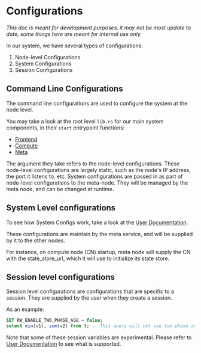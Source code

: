 # Configurations

*This doc is meant for development purposes, it may not be most update to date, some things here are meant for internal use only.*

In our system, we have several types of configurations:

1. Node-level Configurations
2. System Configurations
3. Session Configurations

## Command Line Configurations

The command line configurations are used to configure the system at the node level.

You may take a look at the root level `lib.rs` for our main system components, in their `start` entrypoint functions:
- [Frontend](../src/frontend/src/lib.rs)
- [Compute](../src/compute/src/lib.rs)
- [Meta](../src/meta/src/lib.rs)

The argument they take refers to the node-level configurations.
These node-level configurations are largely static, such as the node's IP address, the port it listens to, etc.
System configurations are passed in as part of node-level configurations to the meta-node. They will be managed by the meta
node, and can be changed at runtime.

## System Level configurations

To see how System Configs work, take a look at the [User Documentation](https://www.risingwave.dev/docs/current/view-configure-system-parameters/).

These configurations are maintain by the meta service, and will be supplied by it to the other nodes.

For instance, on compute node (CN) startup, meta node will supply the CN with the state_store_url, which it will use
to initialize its state store.

## Session level configurations

Session level configurations are configurations that are specific to a session. They are supplied by the user when
they create a session.

As an example:

```sql
SET RW_ENABLE_TWO_PHASE_AGG = false;
select min(v1), sum(v2) from t; -- This query will not use two phase aggregation.
```

Note that some of these session variables are experimental. Please refer to [User Documentation](https://www.risingwave.dev)
to see what is supported.